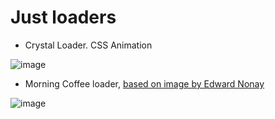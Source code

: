 # Just loaders

- Crystal Loader. CSS Animation

![image](https://user-images.githubusercontent.com/17909419/34421254-32c20aae-ebdc-11e7-9ba3-95358c256c6c.png)


- Morning Coffee loader, [based on image by Edward Nonay](https://dribbble.com/shots/3937558-Morning-Coffee)

![image](https://user-images.githubusercontent.com/17909419/34441049-502aa6c2-ec87-11e7-935b-04ea8c0fbf72.png)
